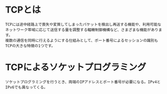 # TCPとは

```
TCPには途中経路上で喪失や変質してしまったパケットを検出し再送する機能や、利用可能なネットワーク帯域に応じて送信する量を調整する輻輳制御機構など、さまざまな機能があります。
複数の通信を同時に行えるようにする仕組みとして、ポート番号によるセッションの識別もTCPの大きな特徴の1つです。
```

# TCPによるソケットプログラミング

```
ソケットプログラミングを行うとき、両端のIPアドレスとポート番号が必要になる。IPv4とIPv6でも異なってくる。
```